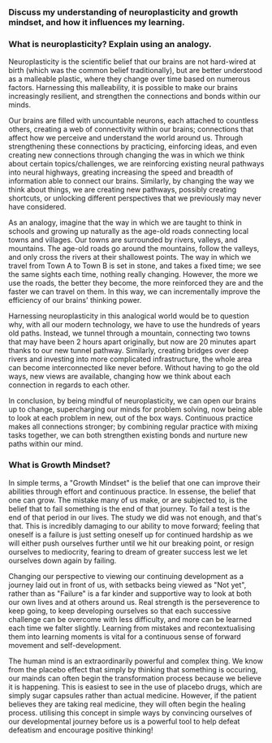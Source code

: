 ### Discuss my understanding of neuroplasticity and growth mindset, and how it influences my learning.

### What is neuroplasticity? Explain using an analogy.

Neuroplasticity is the scientific belief that our brains are not hard-wired at birth (which was the common belief traditionally), but are better understood as a malleable plastic, where they change over time based on numerous factors. Harnessing this malleability, it is possible to make our brains increasingly resilient, and strengthen the connections and bonds within our minds.

Our brains are filled with uncountable neurons, each attached to countless others, creating a web of connectivity within our brains; connections that affect how we perceive and understand the world around us. Through strengthening these connections by practicing, einforcing ideas, and even creating new connections through changing the was in which we think about certain topics/challenges, we are reinforcing existing neural pathways into neural highways, greating increasing the speed and breadth of information able to connect our brains. Similarly, by changing the way we think about things, we are creating new pathways, possibly creating shortcuts, or unlocking different perspectives that we previously may never have considered.

As an analogy, imagine that the way in which we are taught to think in schools and growing up naturally as the age-old roads connecting local towns and villages. Our towns are surrounded by rivers, valleys, and mountains. The age-old roads go around the mountains, follow the valleys, and only cross the rivers at their shallowest points. The way in which we travel from Town A to Town B is set in stone, and takes a fixed time; we see the same sights each time, nothing really changing. However, the more we use the roads, the better they become, the more reinforced they are and the faster we can travel on them. In this way, we can incrementally improve the efficiency of our brains' thinking power.

Harnessing neuroplasticity in this analogical world would be to question why, with all our modern technology, we have to use the hundreds of years old paths. Instead, we tunnel through a mountain, connecting two towns that may have been 2 hours apart originally, but now are 20 minutes apart thanks to our new tunnel pathway. Similarly, creating bridges over deep rivers and investing into more complicated infrastructure, the whole area can become interconnected like never before. Without having to go the old ways, new views are available, changing how we think about each connection in regards to each other.

In conclusion, by being mindful of neuroplasticity, we can open our brains up to change, supercharging our minds for problem solving, now being able to look at each problem in new, out of the box ways. Continuous practice makes all connections stronger; by combining regular practice with mixing tasks together, we can both strengthen existing bonds and nurture new paths within our mind.

### What is Growth Mindset?

In simple terms, a "Growth Mindset" is the belief that one can improve their abilities through effort and continuous practice. In essense, the belief that one can grow. The mistake many of us make, or are subjected to, is the belief that to fail something is the end of that journey. To fail a test is the end of that period in our lives. The study we did was not enough, and that's that. This is incredibly damaging to our ability to move forward; feeling that oneself is a failure is just setting oneself up for continued hardship as we will either push ourselves further until we hit our breaking point, or resign ourselves to mediocrity, fearing to dream of greater success lest we let ourselves down again by failing.

Changing our perspective to viewing our continuing development as a journey laid out in front of us, with setbacks being viewed as "Not yet", rather than as "Failure" is a far kinder and supportive way to look at both our own lives and at others around us. Real strength is the perseverence to keep going, to keep developing ourselves so that each successive challenge can be overcome with less difficulty, and more can be learned each time we falter slightly. Learning from mistakes and recontextualising them into learning moments is vital for a continuous sense of forward movement and self-development.

The human mind is an extraordinarily powerful and complex thing. We know from the placebo effect that simply by thinking that something is occuring, our mainds can often begin the transformation process because we believe it is happening. This is easiest to see in the use of placebo drugs, which are simply sugar capsules rather than actual medicine. However, if the patient believes they are taking real medicine, they will often begin the healing process. utilising this concept in simple ways by convincing ourselves of our developmental journey before us is a powerful tool to help defeat defeatism and encourage positive thinking!